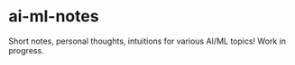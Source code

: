 # ai-ml-notes
Short notes, personal thoughts, intuitions for various AI/ML topics! Work in progress.
